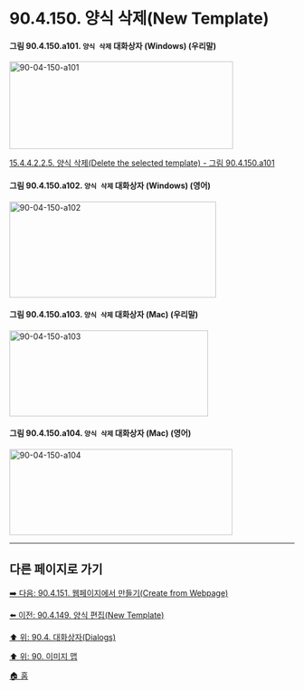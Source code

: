 # 90.4.150. 양식 삭제(New Template)

<a id="90-04-150-a101"></a>

#### 그림 90.4.150.a101. `양식 삭제` 대화상자 (Windows) (우리말)
<img width="395" height="155" alt="90-04-150-a101" src="https://github.com/user-attachments/assets/30b6e809-9efa-4f00-b082-59206fd6ce98" />

[15.4.4.2.2.5. 양식 삭제(Delete the selected template) - 그림 90.4.150.a101](./15-04-04-02-02-05-delete_the_selected_template.md#90-04-150-a101)

<a id="90-04-150-a102"></a>

#### 그림 90.4.150.a102. `양식 삭제` 대화상자 (Windows) (영어)
<img width="365" height="170" alt="90-04-150-a102" src="https://github.com/user-attachments/assets/bb2f7c16-44d7-47d7-b858-1a679fee09f6" />

<a id="90-04-150-a103"></a>

#### 그림 90.4.150.a103. `양식 삭제` 대화상자 (Mac) (우리말)
<img width="351" height="152" alt="90-04-150-a103" src="https://github.com/user-attachments/assets/aa98b4d2-b088-40bd-9321-0002f0b27eb8" />

<a id="90-04-150-a104"></a>

#### 그림 90.4.150.a104. `양식 삭제` 대화상자 (Mac) (영어)
<img width="394" height="152" alt="90-04-150-a104" src="https://github.com/user-attachments/assets/152b9fbc-963c-418e-afb6-7fa9fcd7556f" />

***

## 다른 페이지로 가기

[➡️ 다음: 90.4.151. 웹페이지에서 만들기(Create from Webpage)](./90-04-0151-create_from_webpage.md)

[⬅️ 이전: 90.4.149. 양식 편집(New Template)](./90-04-0149-edit_template.md)

[⬆️ 위: 90.4. 대화상자(Dialogs)](./90-04-0000-dialogs.md)

[⬆️ 위: 90. 이미지 맵](./90-00-image-map.md)

[🏠 홈](./00-home.md)